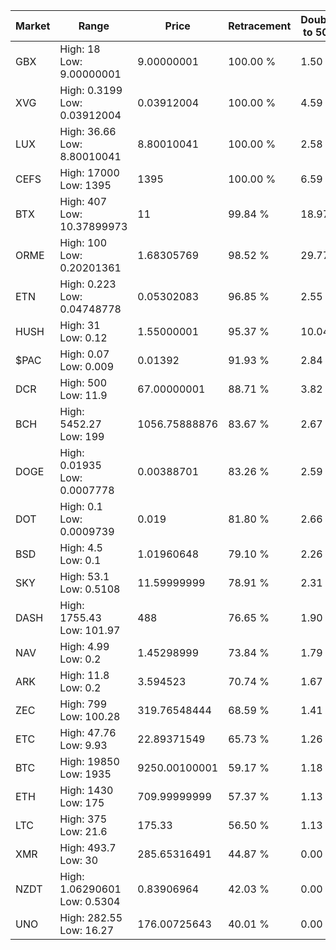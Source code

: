 | Market | Range | Price| Retracement | Doubles to 50% |
| --- | --- | --- | --- | --- |
| GBX | High: 18<br />Low: 9.00000001 | 9.00000001 | 100.00 % | 1.50 |
| XVG | High: 0.3199<br />Low: 0.03912004 | 0.03912004 | 100.00 % | 4.59 |
| LUX | High: 36.66<br />Low: 8.80010041 | 8.80010041 | 100.00 % | 2.58 |
| CEFS | High: 17000<br />Low: 1395 | 1395 | 100.00 % | 6.59 |
| BTX | High: 407<br />Low: 10.37899973 | 11 | 99.84 % | 18.97 |
| ORME | High: 100<br />Low: 0.20201361 | 1.68305769 | 98.52 % | 29.77 |
| ETN | High: 0.223<br />Low: 0.04748778 | 0.05302083 | 96.85 % | 2.55 |
| HUSH | High: 31<br />Low: 0.12 | 1.55000001 | 95.37 % | 10.04 |
| $PAC | High: 0.07<br />Low: 0.009 | 0.01392 | 91.93 % | 2.84 |
| DCR | High: 500<br />Low: 11.9 | 67.00000001 | 88.71 % | 3.82 |
| BCH | High: 5452.27<br />Low: 199 | 1056.75888876 | 83.67 % | 2.67 |
| DOGE | High: 0.01935<br />Low: 0.0007778 | 0.00388701 | 83.26 % | 2.59 |
| DOT | High: 0.1<br />Low: 0.0009739 | 0.019 | 81.80 % | 2.66 |
| BSD | High: 4.5<br />Low: 0.1 | 1.01960648 | 79.10 % | 2.26 |
| SKY | High: 53.1<br />Low: 0.5108 | 11.59999999 | 78.91 % | 2.31 |
| DASH | High: 1755.43<br />Low: 101.97 | 488 | 76.65 % | 1.90 |
| NAV | High: 4.99<br />Low: 0.2 | 1.45298999 | 73.84 % | 1.79 |
| ARK | High: 11.8<br />Low: 0.2 | 3.594523 | 70.74 % | 1.67 |
| ZEC | High: 799<br />Low: 100.28 | 319.76548444 | 68.59 % | 1.41 |
| ETC | High: 47.76<br />Low: 9.93 | 22.89371549 | 65.73 % | 1.26 |
| BTC | High: 19850<br />Low: 1935 | 9250.00100001 | 59.17 % | 1.18 |
| ETH | High: 1430<br />Low: 175 | 709.99999999 | 57.37 % | 1.13 |
| LTC | High: 375<br />Low: 21.6 | 175.33 | 56.50 % | 1.13 |
| XMR | High: 493.7<br />Low: 30 | 285.65316491 | 44.87 % | 0.00 |
| NZDT | High: 1.06290601<br />Low: 0.5304 | 0.83906964 | 42.03 % | 0.00 |
| UNO | High: 282.55<br />Low: 16.27 | 176.00725643 | 40.01 % | 0.00 |
